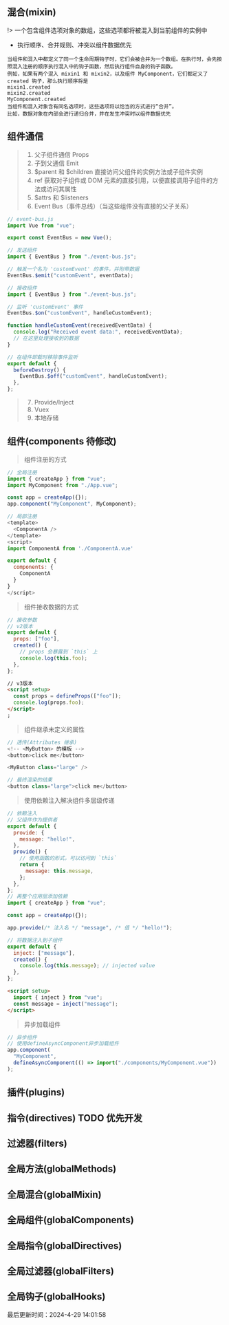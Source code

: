 <!--
 * @Description: vue基础文档
 * @Author: prui
 * @Date: 2023-11-23 13:39:00
 * @LastEditTime: 2024-04-25 13:47:56
 * @LastEditors: prui
 * 不忘初心,不负梦想
-->

## 混合(mixin)

!> 一个包含组件选项对象的数组，这些选项都将被混入到当前组件的实例中

- 执行顺序、合并规则、冲突以组件数据优先

```
当组件和混入中都定义了同一个生命周期钩子时，它们会被合并为一个数组。在执行时，会先按照混入注册的顺序执行混入中的钩子函数，然后执行组件自身的钩子函数。
例如，如果有两个混入 mixin1 和 mixin2，以及组件 MyComponent，它们都定义了 created 钩子，那么执行顺序将是
mixin1.created
mixin2.created
MyComponent.created
当组件和混入对象含有同名选项时，这些选项将以恰当的方式进行“合并”。
比如，数据对象在内部会进行递归合并，并在发生冲突时以组件数据优先
```

## 组件通信

> 1. 父子组件通信 Props
> 2. 子到父通信 Emit
> 3. $parent 和 $children 直接访问父组件的实例方法或子组件实例
> 4. ref 获取对子组件或 DOM 元素的直接引用，以便直接调用子组件的方法或访问其属性
> 5. $attrs 和 $listeners
> 6. Event Bus（事件总线）（当这些组件没有直接的父子关系）

```js
// event-bus.js
import Vue from "vue";

export const EventBus = new Vue();

// 发送组件
import { EventBus } from "./event-bus.js";

// 触发一个名为 'customEvent' 的事件，并附带数据
EventBus.$emit("customEvent", eventData);

// 接收组件
import { EventBus } from "./event-bus.js";

// 监听 'customEvent' 事件
EventBus.$on("customEvent", handleCustomEvent);

function handleCustomEvent(receivedEventData) {
  console.log("Received event data:", receivedEventData);
  // 在这里处理接收到的数据
}

// 在组件卸载时移除事件监听
export default {
  beforeDestroy() {
    EventBus.$off("customEvent", handleCustomEvent);
  },
};
```

> 7. Provide/Inject
> 8. Vuex
> 9. 本地存储

## 组件(components 待修改)

> 组件注册的方式

```js
// 全局注册
import { createApp } from "vue";
import MyComponent from "./App.vue";

const app = createApp({});
app.component("MyComponent", MyComponent);
```

```js
// 局部注册
<template>
  <ComponentA />
</template>
<script>
import ComponentA from './ComponentA.vue'

export default {
  components: {
    ComponentA
  }
}
</script>
```

> 组件接收数据的方式

```js
// 接收参数
// v2版本
export default {
  props: ["foo"],
  created() {
    // props 会暴露到 `this` 上
    console.log(this.foo);
  },
};
```

```html
// v3版本
<script setup>
  const props = defineProps(["foo"]);
  console.log(props.foo);
</script>
;
```

> 组件继承未定义的属性

```js
// 透传(Attributes 继承)
<!-- <MyButton> 的模板 -->
<button>click me</button>

<MyButton class="large" />

// 最终渲染的结果
<button class="large">click me</button>
```

> 使用依赖注入解决组件多层级传递

```js
// 依赖注入
// 父组件作为提供者
export default {
  provide: {
    message: "hello!",
  },
  provide() {
    // 使用函数的形式，可以访问到 `this`
    return {
      message: this.message,
    };
  },
};
// 再整个应用层添加依赖
import { createApp } from "vue";

const app = createApp({});

app.provide(/* 注入名 */ "message", /* 值 */ "hello!");
```

```js
// 将数据注入到子组件
export default {
  inject: ["message"],
  created() {
    console.log(this.message); // injected value
  },
};
```

```html
<script setup>
  import { inject } from "vue";
  const message = inject("message");
</script>
```

> 异步加载组件

```js
// 异步组件
// 使用defineAsyncComponent异步加载组件
app.component(
  "MyComponent",
  defineAsyncComponent(() => import("./components/MyComponent.vue"))
);
```

## 插件(plugins)

## 指令(directives) TODO 优先开发

## 过滤器(filters)

## 全局方法(globalMethods)

## 全局混合(globalMixin)

## 全局组件(globalComponents)

## 全局指令(globalDirectives)

## 全局过滤器(globalFilters)

## 全局钩子(globalHooks)


最后更新时间：2024-4-29 14:01:58